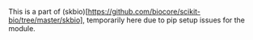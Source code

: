 This is a part of (skbio)[https://github.com/biocore/scikit-bio/tree/master/skbio], temporarily here due to pip setup issues for the module.
